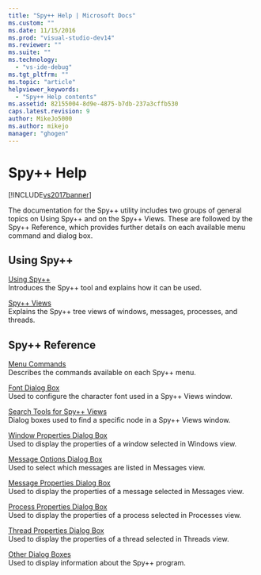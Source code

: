 ```yaml
---
title: "Spy++ Help | Microsoft Docs"
ms.custom: ""
ms.date: 11/15/2016
ms.prod: "visual-studio-dev14"
ms.reviewer: ""
ms.suite: ""
ms.technology: 
  - "vs-ide-debug"
ms.tgt_pltfrm: ""
ms.topic: "article"
helpviewer_keywords: 
  - "Spy++ Help contents"
ms.assetid: 82155004-8d9e-4875-b7db-237a3cffb530
caps.latest.revision: 9
author: MikeJo5000
ms.author: mikejo
manager: "ghogen"
---
```

# Spy++ Help
[!INCLUDE[vs2017banner](../includes/vs2017banner.md)]

The documentation for the Spy++ utility includes two groups of general topics on Using Spy++ and on the Spy++ Views. These are followed by the Spy++ Reference, which provides further details on each available menu command and dialog box.  
  
## Using Spy++  
 [Using Spy++](../debugger/using-spy-increment.md)  
 Introduces the Spy++ tool and explains how it can be used.  
  
 [Spy++ Views](../debugger/spy-increment-views.md)  
 Explains the Spy++ tree views of windows, messages, processes, and threads.  
  
## Spy++ Reference  
 [Menu Commands](../debugger/menu-commands.md)  
 Describes the commands available on each Spy++ menu.  
  
 [Font Dialog Box](../debugger/font-dialog-box-microsoft-spy-increment-help.md)  
 Used to configure the character font used in a Spy++ Views window.  
  
 [Search Tools for Spy++ Views](../debugger/search-tools-for-spy-increment-views.md)  
 Dialog boxes used to find a specific node in a Spy++ Views window.  
  
 [Window Properties Dialog Box](../debugger/window-properties-dialog-box.md)  
 Used to display the properties of a window selected in Windows view.  
  
 [Message Options Dialog Box](../debugger/message-options-dialog-box.md)  
 Used to select which messages are listed in Messages view.  
  
 [Message Properties Dialog Box](../debugger/message-properties-dialog-box.md)  
 Used to display the properties of a message selected in Messages view.  
  
 [Process Properties Dialog Box](../debugger/process-properties-dialog-box.md)  
 Used to display the properties of a process selected in Processes view.  
  
 [Thread Properties Dialog Box](../debugger/thread-properties-dialog-box.md)  
 Used to display the properties of a thread selected in Threads view.  
  
 [Other Dialog Boxes](../debugger/other-dialog-boxes.md)  
 Used to display information about the Spy++ program.



